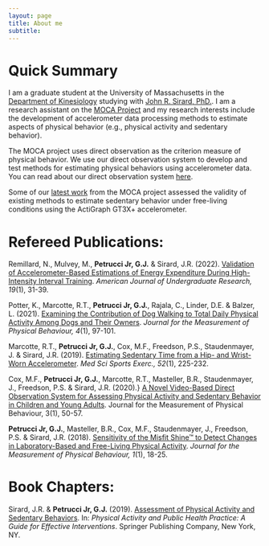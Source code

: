 ```yaml
---
layout: page
title: About me
subtitle: 
---
```

# Quick Summary
I am a graduate student at the University of Massachusetts in the [Department of Kinesiology](https://www.umass.edu/sphhs/kinesiology) studying with [John R. Sirard, PhD.](https://blogs.umass.edu/pahl/about-us/bios/john-sirard/). I am a research assistant on the [MOCA Project](https://blogs.umass.edu/pahl/research/moca/) and my research interests include the development of accelerometer data processing methods to estimate aspects of physical behavior (e.g., physical activity and sedentary behavior). 

The MOCA project uses direct observation as the criterion measure of physical behavior. We use our direct observation system to develop and test methods for estimating physical behaviors using accelerometer data. You can read about our direct observation system [here](https://journals.humankinetics.com/view/journals/jmpb/aop/article-10.1123-jmpb.2019-0015/article-10.1123-jmpb.2019-0015.xml).

Some of our [latest work](https://pubmed.ncbi.nlm.nih.gov/31343523-estimating-sedentary-time-from-a-hip-and-wrist-worn-accelerometer/?from_term=marcotte+medicine+and+science+in+sport+and+exercise&from_pos=1) from the MOCA project assessed the validity of existing methods to estimate sedentary behavior under free-living conditions using the ActiGraph GT3X+ accelerometer.

# Refereed Publications:
Remillard, N., Mulvey, M., **Petrucci Jr, G.J.** & Sirard, J.R. (2022). [Validation of Accelerometer-Based Estimations of Energy Expenditure During High-Intensity Interval Training](https://www.ajuronline.org/uploads/Volume_19_1/AJUR_Vol_19_Issue_1_June_2022p31.pdf). *American Journal of Undergraduate Research, 19*(1), 31-39.

Potter, K., Marcotte, R.T., **Petrucci Jr, G.J.**, Rajala, C., Linder, D.E. & Balzer, L. (2021). [Examining the Contribution of Dog Walking to Total Daily Physical Activity Among Dogs and Their Owners](https://journals.humankinetics.com/view/journals/jmpb/4/2/article-p97.xml). *Journal for the Measurement of Physical Behaviour, 4*(1), 97-101.

Marcotte, R.T., **Petrucci Jr, G.J.**, Cox, M.F., Freedson, P.S., Staudenmayer, J. & Sirard, J.R. (2019). [Estimating Sedentary Time from a Hip- and Wrist-Worn Accelerometer](https://pubmed.ncbi.nlm.nih.gov/31343523/). *Med Sci Sports Exerc., 52*(1), 225-232.

Cox, M.F., **Petrucci Jr, G.J.**, Marcotte, R.T., Masteller, B.R., Staudenmayer, J., Freedson, P.S. & Sirard, J.R. (2020).} [A Novel Video-Based Direct Observation System for Assessing Physical Activity and Sedentary Behavior in Children and Young Adults](https://journals.humankinetics.com/view/journals/jmpb/3/1/article-p50.xml). Journal for the Measurement of Physical Behaviour, 3(1), 50-57.

**Petrucci Jr, G.J.**, Masteller, B.R., Cox, M.F., Staudenmayer, J., Freedson, P.S. & Sirard, J.R. (2018). [Sensitivity of the Misfit Shine™ to Detect Changes in Laboratory-Based and Free-Living Physical Activity](https://journals.humankinetics.com/view/journals/jmpb/1/1/article-p18.xml). *Journal for the Measurement of Physical Behaviour, 1*(1), 18-25.

# Book Chapters:
Sirard, J.R. & **Petrucci Jr, G.J.** (2019). [Assessment of Physical Activity and Sedentary Behaviors](https://www.springerpub.com/physical-activity-and-public-health-practice-9780826134585.html). In: *Physical Activity and Public Health Practice: A Guide for Effective Interventions*. Springer Publishing Company, New York, NY.

